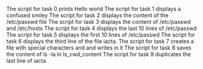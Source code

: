 The script for task 0 prints Hello world
The script for task 1 displays a confused smiley
The script for task 2 displays the content of the /etc/passwd file
The script for task 3 displays the content of /etc/passwd and /etc/hosts
The script for task 4 displays the last 10 lines of /etc/passwd
The script for task 5 displays the first 10 lines of /etc/passwd
The script for task 6 displays the third line of the file iacta.
The script for task 7 creates a file with special characters and and writes in it
The script for task 8 saves the content of ls -la in ls_cwd_content
The script for task 9 duplicates the last line of iacta


